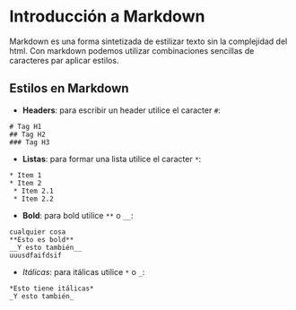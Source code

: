 ﻿# Introducción a Markdown
Markdown es una forma sintetizada de estilizar texto sin la complejidad
del html. Con markdown podemos utilizar combinaciones sencillas de
caracteres par aplicar estilos.

## Estilos en Markdown
* __Headers__: para escribir un header utilice el caracter `#`:

```
# Tag H1
## Tag H2
### Tag H3
```

* __Listas__: para formar una lista utilice el caracter `*`:

```
* Item 1
* Item 2
 * Item 2.1
 * Item 2.2
```

* __Bold__: para bold utilice `**` o `__`:

```
cualquier cosa
**Esto es bold**
__Y esto también__
uuusdfaifdsif
```

* _Itálicas_: para itálicas utilice `*` o `_`:

```
*Esto tiene itálicas*
_Y esto también_
```

